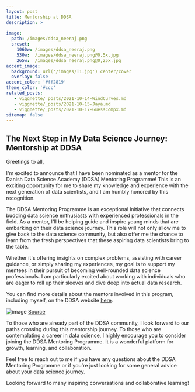 ```yaml
---
layout: post
title: Mentorship at DDSA
description: >
   
image: 
  path: /images/ddsa_neeraj.png
  srcset:
    1060w: /images/ddsa_neeraj.png
    530w:  /images/ddsa_neeraj.png@0,5x.jpg
    265w:  /images/ddsa_neeraj.png@0,25x.jpg
accent_image: 
  background: url('/images/T1.jpg') center/cover
  overlay: false
accent_color: '#ff2819'
theme_color: '#ccc'
related_posts:
   - viggnette/_posts/2021-10-14-WindCurves.md
   - viggnette/_posts/2021-10-15-Jaya.md
   - viggnette/_posts/2021-10-17-GuessCompx.md
sitemap: false
---
```


## The Next Step in My Data Science Journey: Mentorship at DDSA

Greetings to all,

I'm excited to announce that I have been nominated as a mentor for the Danish Data Science Academy (DDSA) Mentoring Programme! This is an exciting opportunity for me to share my knowledge and experience with the next generation of data scientists, and I am humbly honored by this recognition.

The DDSA Mentoring Programme is an exceptional initiative that connects budding data science enthusiasts with experienced professionals in the field. As a mentor, I'll be helping guide and inspire young minds that are embarking on their data science journey. This role will not only allow me to give back to the data science community, but also offer me the chance to learn from the fresh perspectives that these aspiring data scientists bring to the table.

Whether it's offering insights on complex problems, assisting with career guidance, or simply sharing my experiences, my goal is to support my mentees in their pursuit of becoming well-rounded data science professionals. I am particularly excited about working with individuals who are eager to roll up their sleeves and dive deep into actual data research.

You can find more details about the mentors involved in this program, including myself, on the DDSA website [here](https://ddsa.dk/meet-our-mentors/).

![image](https://github.com/neerajdhanraj/NeerajDhanraj/assets/10669836/2391c7bb-86b4-45d7-8560-e5aae38d527b) [Source](https://ddsa.dk/member/neeraj-bokde/)


To those who are already part of the DDSA community, I look forward to our paths crossing during this mentorship journey. To those who are contemplating a career in data science, I highly encourage you to consider joining the DDSA Mentoring Programme. It is a wonderful platform for growth, learning, and collaboration.

Feel free to reach out to me if you have any questions about the DDSA Mentoring Programme or if you're just looking for some general advice about your data science journey.

Looking forward to many inspiring conversations and collaborative learning!



[mm]: https://guides.github.com/features/mastering-markdown/
[ksyn]: https://kramdown.gettalong.org/syntax.html
[ksyntab]:https://kramdown.gettalong.org/syntax.html#tables
[ksynmath]: https://kramdown.gettalong.org/syntax.html#math-blocks
[katex]: https://khan.github.io/KaTeX/
[rtable]: https://dbushell.com/2016/03/04/css-only-responsive-tables/
